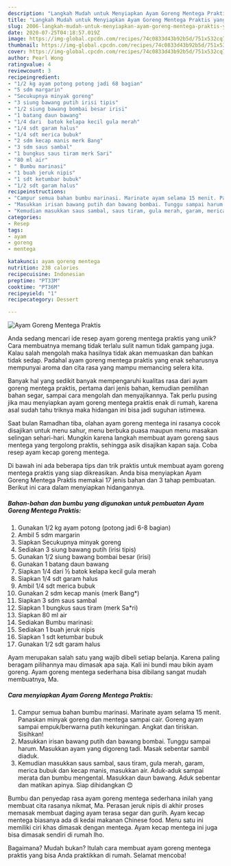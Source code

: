 ```yaml
---
description: "Langkah Mudah untuk Menyiapkan Ayam Goreng Mentega Praktis yang Bisa Manjain Lidah"
title: "Langkah Mudah untuk Menyiapkan Ayam Goreng Mentega Praktis yang Bisa Manjain Lidah"
slug: 2006-langkah-mudah-untuk-menyiapkan-ayam-goreng-mentega-praktis-yang-bisa-manjain-lidah
date: 2020-07-25T04:18:57.019Z
image: https://img-global.cpcdn.com/recipes/74c0833d43b92b5d/751x532cq70/ayam-goreng-mentega-praktis-foto-resep-utama.jpg
thumbnail: https://img-global.cpcdn.com/recipes/74c0833d43b92b5d/751x532cq70/ayam-goreng-mentega-praktis-foto-resep-utama.jpg
cover: https://img-global.cpcdn.com/recipes/74c0833d43b92b5d/751x532cq70/ayam-goreng-mentega-praktis-foto-resep-utama.jpg
author: Pearl Wong
ratingvalue: 4
reviewcount: 3
recipeingredient:
- "1/2 kg ayam potong potong jadi 68 bagian"
- "5 sdm margarin"
- "Secukupnya minyak goreng"
- "3 siung bawang putih irisi tipis"
- "1/2 siung bawang bombai besar irisi"
- "1 batang daun bawang"
- "1/4 dari  batok kelapa kecil gula merah"
- "1/4 sdt garam halus"
- "1/4 sdt merica bubuk"
- "2 sdm kecap manis merk Bang"
- "3 sdm saus sambal"
- "1 bungkus saus tiram merk Sari"
- "80 ml air"
- " Bumbu marinasi"
- "1 buah jeruk nipis"
- "1 sdt ketumbar bubuk"
- "1/2 sdt garam halus"
recipeinstructions:
- "Campur semua bahan bumbu marinasi. Marinate ayam selama 15 menit. Panaskan minyak goreng dan mentega sampai cair. Goreng ayam sampai empuk/berwarna putih kekuningan. Angkat dan tiriskan. Sisihkan!"
- "Masukkan irisan bawang putih dan bawang bombai. Tunggu sampai harum. Masukkan ayam yang digoreng tadi. Masak sebentar sambil diaduk."
- "Kemudian masukkan saus sambal, saus tiram, gula merah, garam, merica bubuk dan kecap manis, masukkan air. Aduk-aduk sampai merata dan bumbu mengental. Masukkan daun bawang. Aduk sebentar dan matikan apinya. Siap dihidangkan 😊"
categories:
- Resep
tags:
- ayam
- goreng
- mentega

katakunci: ayam goreng mentega 
nutrition: 238 calories
recipecuisine: Indonesian
preptime: "PT33M"
cooktime: "PT36M"
recipeyield: "1"
recipecategory: Dessert

---
```



![Ayam Goreng Mentega Praktis](https://img-global.cpcdn.com/recipes/74c0833d43b92b5d/751x532cq70/ayam-goreng-mentega-praktis-foto-resep-utama.jpg)

Anda sedang mencari ide resep ayam goreng mentega praktis yang unik? Cara membuatnya memang tidak terlalu sulit namun tidak gampang juga. Kalau salah mengolah maka hasilnya tidak akan memuaskan dan bahkan tidak sedap. Padahal ayam goreng mentega praktis yang enak seharusnya mempunyai aroma dan cita rasa yang mampu memancing selera kita.

Banyak hal yang sedikit banyak mempengaruhi kualitas rasa dari ayam goreng mentega praktis, pertama dari jenis bahan, kemudian pemilihan bahan segar, sampai cara mengolah dan menyajikannya. Tak perlu pusing jika mau menyiapkan ayam goreng mentega praktis enak di rumah, karena asal sudah tahu triknya maka hidangan ini bisa jadi suguhan istimewa.

Saat bulan Ramadhan tiba, olahan ayam goreng mentega ini rasanya cocok disajikan untuk menu sahur, menu berbuka puasa maupun menu masakan selingan sehari-hari. Mungkin karena langkah membuat ayam goreng saus mentega yang tergolong praktis, sehingga asik disajikan kapan saja. Coba resep ayam kecap goreng mentega.


Di bawah ini ada beberapa tips dan trik praktis untuk membuat ayam goreng mentega praktis yang siap dikreasikan. Anda bisa menyiapkan Ayam Goreng Mentega Praktis memakai 17 jenis bahan dan 3 tahap pembuatan. Berikut ini cara dalam menyiapkan hidangannya.

<!--inarticleads1-->

##### Bahan-bahan dan bumbu yang digunakan untuk pembuatan Ayam Goreng Mentega Praktis:

1. Gunakan 1/2 kg ayam potong (potong jadi 6-8 bagian)
1. Ambil 5 sdm margarin
1. Siapkan Secukupnya minyak goreng
1. Sediakan 3 siung bawang putih (irisi tipis)
1. Gunakan 1/2 siung bawang bombai besar (irisi)
1. Gunakan 1 batang daun bawang
1. Siapkan 1/4 dari ½ batok kelapa kecil gula merah
1. Siapkan 1/4 sdt garam halus
1. Ambil 1/4 sdt merica bubuk
1. Gunakan 2 sdm kecap manis (merk Bang*)
1. Siapkan 3 sdm saus sambal
1. Siapkan 1 bungkus saus tiram (merk Sa*ri)
1. Siapkan 80 ml air
1. Sediakan  Bumbu marinasi:
1. Sediakan 1 buah jeruk nipis
1. Siapkan 1 sdt ketumbar bubuk
1. Gunakan 1/2 sdt garam halus


Ayam merupakan salah satu yang wajib dibeli setiap belanja. Karena paling beragam pilihannya mau dimasak apa saja. Kali ini bundi mau bikin ayam goreng. Ayam goreng mentega sederhana bisa dibilang sangat mudah membuatnya, Ma. 

<!--inarticleads2-->

##### Cara menyiapkan Ayam Goreng Mentega Praktis:

1. Campur semua bahan bumbu marinasi. Marinate ayam selama 15 menit. Panaskan minyak goreng dan mentega sampai cair. Goreng ayam sampai empuk/berwarna putih kekuningan. Angkat dan tiriskan. Sisihkan!
1. Masukkan irisan bawang putih dan bawang bombai. Tunggu sampai harum. Masukkan ayam yang digoreng tadi. Masak sebentar sambil diaduk.
1. Kemudian masukkan saus sambal, saus tiram, gula merah, garam, merica bubuk dan kecap manis, masukkan air. Aduk-aduk sampai merata dan bumbu mengental. Masukkan daun bawang. Aduk sebentar dan matikan apinya. Siap dihidangkan 😊


Bumbu dan penyedap rasa ayam goreng mentega sederhana inilah yang membuat cita rasanya nikmat, Ma. Perasan jeruk nipis di akhir proses memasak membuat daging ayam terasa segar dan gurih. Ayam kecap mentega biasanya ada di kedai makanan Chinese food. Menu satu ini memiliki ciri khas dimasak dengan mentega. Ayam kecap mentega ini juga bisa dimasak sendiri di rumah lho. 

Bagaimana? Mudah bukan? Itulah cara membuat ayam goreng mentega praktis yang bisa Anda praktikkan di rumah. Selamat mencoba!
